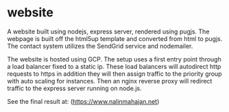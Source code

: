 # website

A website built using nodejs, express server, rendered using pugjs.
The webpage is built off the html5up template and converted from html to pugjs.
The contact system utilizes the SendGrid service and nodemailer.

The website is hosted using GCP. The setup uses a first entry point through a load balancer fixed to a static ip. 
These load balancers will autodirect http requests to https in addition they will then assign traffic to the priority group with auto scaling for instances.
Then an nginx reverse proxy will redirect traffic to the express server running on node.js.

See the final result at: (https://www.nalinmahajan.net)
